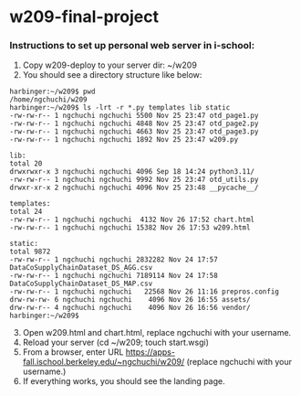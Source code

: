 # w209-final-project

### Instructions to set up personal web server in i-school:

1. Copy w209-deploy to your server dir: ~/w209
2. You should see a directory structure like below:

```
harbinger:~/w209$ pwd
/home/ngchuchi/w209
harbinger:~/w209$ ls -lrt -r *.py templates lib static
-rw-rw-r-- 1 ngchuchi ngchuchi 5500 Nov 25 23:47 otd_page1.py
-rw-rw-r-- 1 ngchuchi ngchuchi 4848 Nov 25 23:47 otd_page2.py
-rw-rw-r-- 1 ngchuchi ngchuchi 4663 Nov 25 23:47 otd_page3.py
-rw-rw-r-- 1 ngchuchi ngchuchi 1892 Nov 25 23:47 w209.py

lib:
total 20
drwxrwxr-x 3 ngchuchi ngchuchi 4096 Sep 18 14:24 python3.11/
-rw-rw-r-- 1 ngchuchi ngchuchi 9992 Nov 25 23:47 otd_utils.py
drwxr-xr-x 2 ngchuchi ngchuchi 4096 Nov 25 23:48 __pycache__/

templates:
total 24
-rw-rw-r-- 1 ngchuchi ngchuchi  4132 Nov 26 17:52 chart.html
-rw-rw-r-- 1 ngchuchi ngchuchi 15382 Nov 26 17:53 w209.html

static:
total 9872
-rw-rw-r-- 1 ngchuchi ngchuchi 2832282 Nov 24 17:57 DataCoSupplyChainDataset_DS_AGG.csv
-rw-rw-r-- 1 ngchuchi ngchuchi 7189114 Nov 24 17:58 DataCoSupplyChainDataset_DS_MAP.csv
-rw-rw-r-- 1 ngchuchi ngchuchi   22568 Nov 26 11:16 prepros.config
drw-rw-rw- 6 ngchuchi ngchuchi    4096 Nov 26 16:55 assets/
drw-rw-r-- 4 ngchuchi ngchuchi    4096 Nov 26 16:56 vendor/
harbinger:~/w209$
```
3. Open w209.html and chart.html, replace ngchuchi with your username.
4. Reload your server (cd ~/w209; touch start.wsgi)
5. From a browser, enter URL https://apps-fall.ischool.berkeley.edu/~ngchuchi/w209/ (replace ngchuchi with your username.) 
6. If everything works, you should see the landing page.


